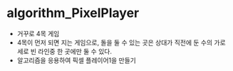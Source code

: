 # algorithm_PixelPlayer
- 거꾸로 4목 게임
- 4목이 먼저 되면 지는 게임으로, 돌을 둘 수 있는 곳은 상대가 직전에 둔 수의 가로 세로 빈 라인중 한 곳에만 둘 수 있다. 
- 알고리즘을 응용하여 픽셀 플레이어1을 만들기
